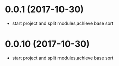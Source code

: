 # 0.0.1 (2017-10-30)

  * start project and split modules,achieve base sort
# 0.0.10 (2017-10-30)

  * start project and split modules,achieve base sort